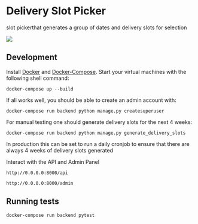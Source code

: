 Delivery Slot Picker
====================

slot pickerthat generates a group of dates and delivery slots for selection

<a href="https://github.com/vchaptsev/cookiecutter-django-vue">
    <img src="https://img.shields.io/badge/built%20with-Cookiecutter%20Django%20Vue-blue.svg" />
</a>


## Development

Install [Docker](https://docs.docker.com/install/) and [Docker-Compose](https://docs.docker.com/compose/). Start your virtual machines with the following shell command:

`docker-compose up --build`

If all works well, you should be able to create an admin account with:

`docker-compose run backend python manage.py createsuperuser`

For manual testing one should generate delivery slots for the next 4 weeks:

`docker-compose run backend python manage.py generate_delivery_slots`

In production this can be set to run a daily cronjob to ensure that there are always 4 weeks of delivery slots generated

Interact with the API and Admin Panel

`http://0.0.0.0:8000/api`

`http://0.0.0.0:8000/admin`

## Running tests

`docker-compose run backend pytest`
